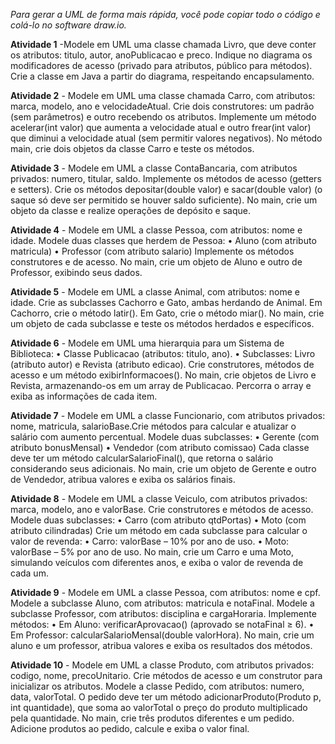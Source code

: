 *Para gerar a UML de forma mais rápida, você pode copiar todo o código e colá-lo no software draw.io.*
 
 **Atividade 1** -Modele em UML uma classe chamada Livro, que deve conter os atributos: titulo,
autor, anoPublicacao e preco. Indique no diagrama os modificadores de acesso (privado para
atributos, público para métodos). Crie a classe em Java a partir do diagrama, respeitando
encapsulamento.

**Atividade 2** - Modele em UML uma classe chamada Carro, com atributos: marca, modelo, ano
e velocidadeAtual. Crie dois construtores: um padrão (sem parâmetros) e outro recebendo os
atributos. Implemente um método acelerar(int valor) que aumenta a velocidade atual e outro
frear(int valor) que diminui a velocidade atual (sem permitir valores negativos). No método
main, crie dois objetos da classe Carro e teste os métodos.

**Atividade 3** - Modele em UML a classe ContaBancaria, com atributos privados: numero, titular,
saldo. Implemente os métodos de acesso (getters e setters). Crie os métodos
depositar(double valor) e sacar(double valor) (o saque só deve ser permitido se houver saldo
suficiente). No main, crie um objeto da classe e realize operações de depósito e saque.

**Atividade 4** - Modele em UML a classe Pessoa, com atributos: nome e idade. Modele duas
classes que herdem de Pessoa:
• Aluno (com atributo matricula)
• Professor (com atributo salario)
Implemente os métodos construtores e de acesso. No main, crie um objeto de Aluno e outro
de Professor, exibindo seus dados.

**Atividade 5** - Modele em UML a classe Animal, com atributos: nome e idade. Crie as
subclasses Cachorro e Gato, ambas herdando de Animal. Em Cachorro, crie o método latir().
Em Gato, crie o método miar(). No main, crie um objeto de cada subclasse e teste os métodos
herdados e específicos.

**Atividade 6** - Modele em UML uma hierarquia para um Sistema de Biblioteca:
• Classe Publicacao (atributos: titulo, ano).
• Subclasses: Livro (atributo autor) e Revista (atributo edicao).
Crie construtores, métodos de acesso e um método exibirInformacoes(). No main, crie objetos
de Livro e Revista, armazenando-os em um array de Publicacao. Percorra o array e exiba as
informações de cada item.

**Atividade 7** - Modele em UML a classe Funcionario, com atributos privados: nome, matricula,
salarioBase.Crie métodos para calcular e atualizar o salário com aumento percentual. Modele
duas subclasses:
• Gerente (com atributo bonusMensal)
• Vendedor (com atributo comissao)
Cada classe deve ter um método calcularSalarioFinal(), que retorna o salário considerando
seus adicionais. No main, crie um objeto de Gerente e outro de Vendedor, atribua valores e
exiba os salários finais.

**Atividade 8** - Modele em UML a classe Veiculo, com atributos privados: marca, modelo, ano e
valorBase. Crie construtores e métodos de acesso. Modele duas subclasses:
• Carro (com atributo qtdPortas)
• Moto (com atributo cilindradas)
Crie um método em cada subclasse para calcular o valor de revenda:
• Carro: valorBase – 10% por ano de uso.
• Moto: valorBase – 5% por ano de uso.
No main, crie um Carro e uma Moto, simulando veículos com diferentes anos, e exiba o valor
de revenda de cada um.

**Atividade 9** - Modele em UML a classe Pessoa, com atributos: nome e cpf. Modele a subclasse
Aluno, com atributos: matricula e notaFinal. Modele a subclasse Professor, com atributos:
disciplina e cargaHoraria. Implemente métodos:
• Em Aluno: verificarAprovacao() (aprovado se notaFinal ≥ 6).
• Em Professor: calcularSalarioMensal(double valorHora).
No main, crie um aluno e um professor, atribua valores e exiba os resultados dos métodos.

**Atividade 10** - Modele em UML a classe Produto, com atributos privados: codigo, nome,
precoUnitario. Crie métodos de acesso e um construtor para inicializar os atributos. Modele a
classe Pedido, com atributos: numero, data, valorTotal. O pedido deve ter um método
adicionarProduto(Produto p, int quantidade), que soma ao valorTotal o preço do produto
multiplicado pela quantidade. No main, crie três produtos diferentes e um pedido. Adicione
produtos ao pedido, calcule e exiba o valor final.
